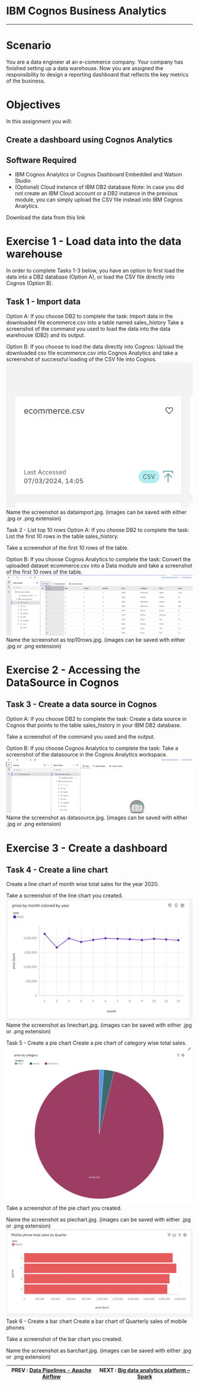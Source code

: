 # IBM Cognos Business Analytics
---

# Scenario
You are a data engineer at an e-commerce company. Your company has finished setting up a data warehouse. Now you are assigned the responsibility to design a reporting dashboard that reflects the key metrics of the business.

# Objectives
In this assignment you will:

## Create a dashboard using Cognos Analytics
## Software Required
- IBM Cognos Analytics or Cognos Dashboard Embedded and Watson Studio
- (Optional) Cloud instance of IBM DB2 database
Note: In case you did not create an IBM Cloud account or a DB2 instance in the previous module, you can simply upload the CSV file instead into IBM Cognos Analytics.


Download the data from this link

# Exercise 1 - Load data into the data warehouse
In order to complete Tasks 1-3 below, you have an option to first load the data into a DB2 database (Option A), or load the CSV file directly into Cognos (Option B).

## Task 1 - Import data
Option A: If you choose DB2 to complete the task:
Import data in the downloaded file ecommerce.csv into a table named sales_history
Take a screenshot of the command you used to load the data into the data warehouse (DB2) and its output.

Option B: If you choose to load the data directly into Cognos:
Upload the downloaded csv file ecommerce.csv into Cognos Analytics and take a screenshot of successful loading of the CSV file into Cognos.
![Data import into Cognos](workscreenshots/dataimport.png)
Name the screenshot as dataimport.jpg. (images can be saved with either .jpg or .png extension)

Task 2 - List top 10 rows
Option A: If you choose DB2 to complete the task:
List the first 10 rows in the table sales_history.

Take a screenshot of the first 10 rows of the table.

Option B: If you choose Cognos Analytics to complete the task:
Convert the uploaded dataset ecommerce.csv into a Data module and take a screenshot of the first 10 rows of the table.
![Top10Rows](workscreenshots/top10rows.png)
Name the screenshot as top10rows.jpg. (images can be saved with either .jpg or .png extension)

# Exercise 2 - Accessing the DataSource in Cognos
## Task 3 - Create a data source in Cognos
Option A: If you choose DB2 to complete the task:
Create a data source in Cognos that points to the table sales_history in your IBM DB2 database.

Take a screenshot of the command you used and the output.

Option B: If you choose Cognos Analytics to complete the task:
Take a screenshot of the datasource in the Cognos Analytics workspace.
![Datasource](workscreenshots/datasource.png)
Name the screenshot as datasource.jpg. (images can be saved with either .jpg or .png extension)

# Exercise 3 - Create a dashboard
## Task 4 - Create a line chart
Create a line chart of month wise total sales for the year 2020.

Take a screenshot of the line chart you created.
![linechart](workscreenshots/linechart.png)
Name the screenshot as linechart.jpg. (images can be saved with either .jpg or .png extension)

Task 5 - Create a pie chart
Create a pie chart of category wise total sales.
![piechart](workscreenshots/piechart.png)
Take a screenshot of the pie chart you created.

Name the screenshot as piechart.jpg. (images can be saved with either .jpg or .png extension)
![barchart](workscreenshots/barchart.png)
Task 6 - Create a bar chart
Create a bar chart of Quarterly sales of mobile phones

Take a screenshot of the bar chart you created.

Name the screenshot as barchart.jpg. (images can be saved with either .jpg or .png extension)

|  PREV : [Data Pipelines - Apache Airflow](Airflow.md) | NEXT : [Big data analytics platform – Spark](Spark.md)
|---|---|
